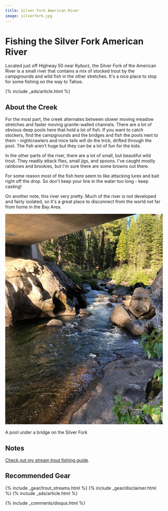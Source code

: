 ```yaml
---
title: Silver Fork American River
image: silverfork.jpg
---
```


# Fishing the Silver Fork American River

Located just off Highway 50 near Kyburz, the Silver Fork of the American River is a small river that contains a mix of stocked trout by the campgrounds and wild fish in the other stretches. It's a nice place to stop for some fishing on the way to Tahoe.

{% include _ads/article.html %}


## About the Creek

For the most part, the creek alternates between slower moving meadow stretches and faster moving granite-walled channels. There are a lot of obvious deep pools here that hold a lot of fish. If you want to catch stockers, find the campgrounds and the bridges and fish the pools next to them - nightcrawlers and mice tails will do the trick, drifted through the pool. The fish aren't huge but they can be a lot of fun for the kids.

In the other parts of the river, there are a lot of small, but beautiful wild trout. They readily attack flies, small jigs, and spoons. I've caught mostly rainbows and brookies, but I'm sure there are some browns out there.

For some reason most of the fish here seem to like attacking lures and bait right off the drop. So don't keep your line in the water too long - keep casting!

On another note, this river very pretty. Much of the river is not developed and fairly isolated, so it's a great place to disconnect from the world not far from home in the Bay Area.

![A pool under a bridge on the Silver Fork](/assets/images/silverfork2.jpg)
<div class="caption">A pool under a bridge on the Silver Fork</div>

## Notes

[Check out my stream trout fishing guide](/troutstreams).

## Recommended Gear

{% include _gear/trout_streams.html %}
{% include _gear/disclaimer.html %}
{% include _ads/article.html %}

{% include _comments/disqus.html %}